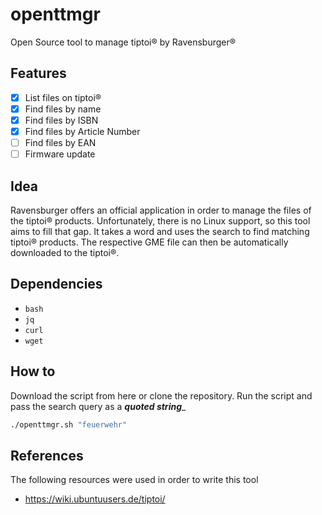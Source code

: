 # openttmgr
Open Source tool to manage tiptoi® by Ravensburger®

## Features
- [x] List files on tiptoi®
- [x] Find files by name
- [x] Find files by ISBN
- [x] Find files by Article Number
- [ ] Find files by EAN
- [ ] Firmware update

## Idea
Ravensburger offers an official application in order to manage the files of the tiptoi® products. Unfortunately, there is no Linux support, so this tool aims to fill that gap. It takes a word and uses the search to find matching tiptoi® products. The respective GME file can then be automatically downloaded to the tiptoi®.

## Dependencies
- `bash`
- `jq`
- `curl`
- `wget`

## How to

Download the script from here or clone the repository. Run the script and pass the search query as a __*quoted string*___

```bash
./openttmgr.sh "feuerwehr"
```


## References

The following resources were used in order to write this tool

* https://wiki.ubuntuusers.de/tiptoi/
